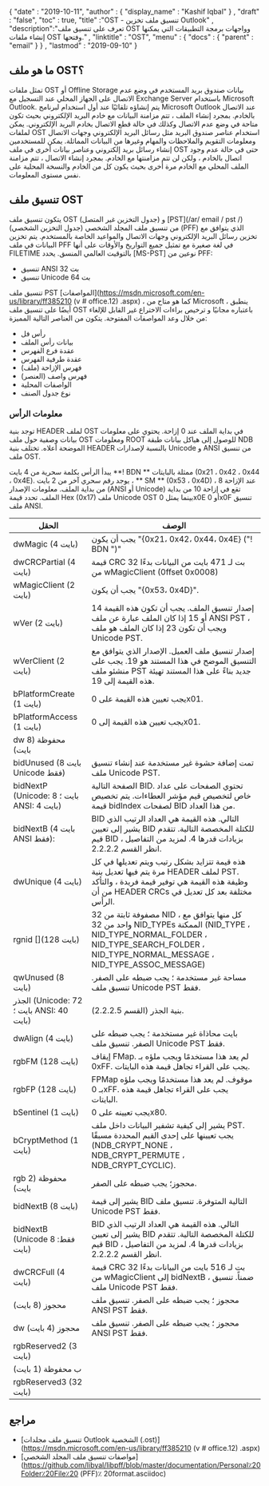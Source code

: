 {
  "date" : "2019-10-11",
  "author" : {
    "display_name" : "Kashif Iqbal"
} ,
  "draft" : "false",
  "toc" : true,
  "title" :"OST - تنسيق ملف تخزين Outlook" ,
  "description":"تعرف على تنسيق ملف OST وواجهات برمجة التطبيقات التي يمكنها إنشاء ملفات OST وفتحها." ,
  "linktitle" : "OST",
  "menu" : {
    "docs" : {
      "parent" : "email"
}
} ,
  "lastmod" : "2019-09-10"
}

## ما هو ملف OST؟

تمثل ملفات OST أو Offline Storage بيانات صندوق بريد المستخدم في وضع عدم الاتصال على الجهاز المحلي عند التسجيل مع Exchange Server باستخدام Microsoft Outlook. يتم إنشاؤه تلقائيًا عند أول استخدام لبرنامج Microsoft Outlook عند الاتصال بالخادم. بمجرد إنشاء الملف ، تتم مزامنة البيانات مع خادم البريد الإلكتروني بحيث تكون متاحة في وضع عدم الاتصال وكذلك في حالة قطع الاتصال بخادم البريد الإلكتروني. يمكن لملفات OST استخدام عناصر صندوق البريد مثل رسائل البريد الإلكتروني وجهات الاتصال ومعلومات التقويم والملاحظات والمهام وغيرها من البيانات المماثلة. يمكن للمستخدمين إنشاء رسائل بريد إلكتروني وعناصر بيانات أخرى في ملف OST حتى في حالة عدم وجود اتصال بالخادم ، ولكن لن تتم مزامنتها مع الخادم. بمجرد إنشاء الاتصال ، تتم مزامنة الملف المحلي مع الخادم مرة أخرى بحيث يكون كل من الخادم والنسخة المحلية على نفس مستوى المعلومات.

## تنسيق ملف OST

يتكون تنسيق ملف OST (جدول التخزين غير المتصل) و [PST](/ar/ email / pst /) (جدول التخزين الشخصي) من تنسيق ملف المجلد الشخصي (PFF) الذي يتوافق مع تخزين رسائل البريد الإلكتروني وجهات الاتصال والمواعيد الخاصة بالمستخدم. يتم تخزين البيانات في ملف PFF في لغة صغيرة مع تمثيل جميع التواريخ والأوقات على أنها FILETIME بالتوقيت العالمي المنسق. يحدد [MS-PST] نوعين من PFF:

* تنسيق ANSI 32 بت
* تنسيق Unicode 64 بت

تنسيق ملف PST [المواصفات](https://msdn.microsoft.com/en-us/library/ff385210 (v # office.12) .aspx) ، كما هو متاح من Microsoft ، ينطبق أيضًا على تنسيق ملف OST باعتباره مجانيًا و ترخيص براءات الاختراع غير القابل للإلغاء من خلال وعد المواصفات المفتوحة. يتكون من العناصر التالية المميزة:

* رأس فل
* بيانات رأس الملف
* عقدة فرع الفهرس
* عقدة طرفية الفهرس
* (ملف) فهرس الإزاحة
* فهرس واصف (العنصر)
* الواصفات المحلية
* نوع جدول الصنف

### معلومات الرأس

توجد بنية HEADER لملف OST في بداية الملف عند 0 إزاحة. يحتوي على معلومات بيانات وصفية حول ملف OST ومعلومات ROOT للوصول إلى هياكل بيانات طبقة NDB الموضحة أعلاه. تختلف بنية HEADER بالنسبة لإصدارات Unicode و ANSI من تنسيق ملف OST.

يبدأ الرأس بكلمة سحرية من 4 بايت **! BDN ** ممثلة بالبايتات (0x21 ، 0x42 ، 0x44 ، 0x4E). يوجد رقم سحري آخر من 2 بايت ، ** SM ** (0x53 ، 0x4D) ، عند الإزاحة 8 من بداية الملف. معلومات الإصدار (ANSI أو Unicode) تقع في إزاحة 10 من بداية الملف. تحدد قيمة Hex (0x17) ملف Unicode OST بينما يمثل 0x0E أو 0x0F تنسيق ملف ANSI.

| الحقل | الوصف
---|---|
| dwMagic (4 بايت) | يجب أن يكون "{0x21، 0x42، 0x44، 0x4E} ("! BDN ")"
| dwCRCPartial (4 بايت) | قيمة CRC 32 بت لـ 471 بايت من البيانات بدءًا من wMagicClient (0ffset 0x0008)
| wMagicClient (2 بايت) | يجب أن يكون "{0x53، 0x4D}".
| wVer (2 بايت) | إصدار تنسيق الملف. يجب أن تكون هذه القيمة 14 أو 15 إذا كان الملف عبارة عن ملف ANSI PST ، ويجب أن تكون 23 إذا كان الملف هو ملف Unicode PST.
| wVerClient (2 بايت) | إصدار تنسيق ملف العميل. الإصدار الذي يتوافق مع التنسيق الموضح في هذا المستند هو 19. يجب على منشئو ملف PST جديد بناءً على هذا المستند تهيئة هذه القيمة إلى 19.
| bPlatformCreate (1 بايت) | يجب تعيين هذه القيمة على 0x01.
| bPlatformAccess (1 بايت) | يجب تعيين هذه القيمة إلى 0x01.
| dw محفوظة (8 بايت) |
| bidUnused (8 بايت Unicode فقط) | تمت إضافة حشوة غير مستخدمة عند إنشاء تنسيق ملف Unicode PST.
| bidNextP (Unicode: 8 بايت ؛ ANSI: 4 بايت) | الصفحة التالية BID. تحتوي الصفحات على عداد خاص لتخصيص قيم مؤشر العطاءات. يتم تخصيص قيمة bidIndex لصفحات BID من هذا العداد.
| bidNextB (4 بايت ANSI فقط): | BID التالي. هذه القيمة هي العداد الرتيب الذي يشير إلى تعيين BID للكتلة المخصصة التالية. تتقدم قيم BID بزيادات قدرها 4. لمزيد من التفاصيل ، انظر القسم 2.2.2.2.
| dwUnique (4 بايت) | هذه قيمة تتزايد بشكل رتيب ويتم تعديلها في كل مرة يتم فيها تعديل بنية HEADER لملف PST. وظيفة هذه القيمة هي توفير قيمة فريدة ، والتأكد من أن HEADER CRCs مختلفة بعد كل تعديل في الرأس.
| rgnid [](128 بايت) | مصفوفة ثابتة من 32 NID ، كل منها يتوافق مع واحد من 32 NID_TYPEs الممكنة (NID_TYPE ، NID_TYPE_NORMAL_FOLDER ، NID_TYPE_SEARCH_FOLDER ، NID_TYPE_NORMAL_MESSAGE ، NID_TYPE_ASSOC_MESSAGE)
| qwUnused (8 بايت) | مساحة غير مستخدمة ؛ يجب ضبطه على الصفر. تنسيق ملف Unicode PST فقط.
| الجذر (Unicode: 72 بايت ؛ ANSI: 40 بايت) | بنية الجذر (القسم 2.2.2.5).
| dwAlign (4 بايت) | بايت محاذاة غير مستخدمة ؛ يجب ضبطه على الصفر. تنسيق ملف Unicode PST فقط.
| rgbFM (128 بايت) | إيقاف FMap. لم يعد هذا مستخدمًا ويجب ملؤه بـ 0xFF. يجب على القراء تجاهل قيمة هذه البايتات.
| rgbFP (128 بايت) | FPMap موقوف. لم يعد هذا مستخدمًا ويجب ملؤه بـ 0xFF. يجب على القراء تجاهل قيمة هذه البايتات.
| bSentinel (1 بايت) | يجب تعيينه على 0x80.
| bCryptMethod (1 بايت) | يشير إلى كيفية تشفير البيانات داخل ملف PST. يجب تعيينها على إحدى القيم المحددة مسبقًا (NDB_CRYPT_NONE ، NDB_CRYPT_PERMUTE ، NDB_CRYPT_CYCLIC).
| rgb محفوظة (2 بايت) | محجوز؛ يجب ضبطه على الصفر.
| bidNextB (8 بايت) | يشير إلى قيمة BID التالية المتوفرة. تنسيق ملف Unicode PST فقط.
| bidNextB (Unicode فقط: 8 بايت) | BID التالي. هذه القيمة هي العداد الرتيب الذي يشير إلى تعيين BID للكتلة المخصصة التالية. تتقدم قيم BID بزيادات قدرها 4. لمزيد من التفاصيل ، انظر القسم 2.2.2.2.
| dwCRCFull (4 بايت) | قيمة CRC 32 بت لـ 516 بايت من البيانات بدءًا من wMagicClient إلى bidNextB ، ضمناً. تنسيق ملف Unicode PST فقط.
| محجوز (8 بايت) | محجوز ؛ يجب ضبطه على الصفر. تنسيق ملف ANSI PST فقط.
| dw محجوز (4 بايت) | محجوز ؛ يجب ضبطه على الصفر. تنسيق ملف ANSI PST فقط.
| rgbReserved2 (3 بايت) |
| ب محفوظة (1 بايت) |
| rgbReserved3 (32 بايت) |

## مراجع

* [تنسيق ملف مجلدات Outlook الشخصية (.ost)](https://msdn.microsoft.com/en-us/library/ff385210 (v # office.12) .aspx)
* [مواصفات تنسيق ملف المجلد الشخصي](https://github.com/libyal/libpff/blob/master/documentation/Personal٪20Folder٪20File٪20 (PFF)٪ 20format.asciidoc)

